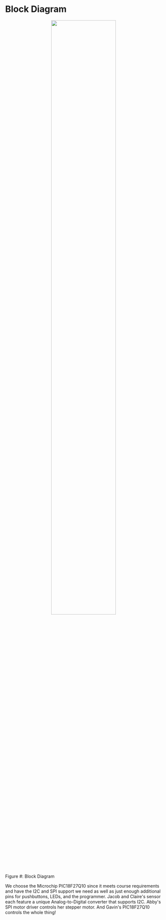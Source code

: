 # Block Diagram

<figure class="image">  
<div style="text-align: center">  
<img src="https://user-images.githubusercontent.com/122835375/221450687-46ccb362-8e74-466f-b3e5-4a9b8fa29fa2.png" width="70%"><br>
</div>
</figure>

Figure #: Block Diagram

We choose the Microchip PIC18F27Q10 since it meets course requirements and have the I2C and SPI support we need as well as just enough additional pins for pushbuttons, LEDs, and the programmer. Jacob and Claire's sensor each feature a unique Analog-to-Digital converter that supports I2C. Abby's SPI motor driver controls her stepper motor. And Gavin's PIC18F27Q10 controls the whole thing!

